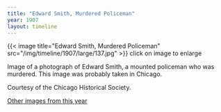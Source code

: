```yaml
---
title: "Edward Smith, Murdered Policeman"
year: 1907
layout: timeline
---
```


{{< image title="Edward Smith, Murdered Policeman" src="/img/timeline/1907/large/137.jpg" >}}
click on image to enlarge

Image of a photograph of Edward Smith, a mounted policeman who was murdered. This image was probably taken in Chicago. 

Courtesy of the Chicago Historical Society.

[Other images from this year](/historical/timeline/1907)
